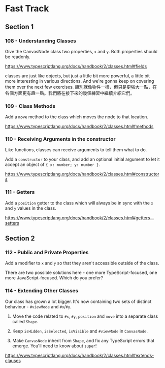 # Fast Track

## Section 1

### 108 - Understanding Classes

Give the CanvasNode class two properties, `x` and `y`. Both properties should be readonly.

https://www.typescriptlang.org/docs/handbook/2/classes.html#fields

classes are just like objects, but just a little bit more powerful, a little bit more interesting in various directions. And we're gonna keep on covering them over the next few exercises.
類別就像物件一樣，但只是更強大一點，在各個方面更有趣一點。我們將在接下來的幾個練習中繼續介紹它們。

### 109 - Class Methods

Add a `move` method to the class which moves the node to that location.

https://www.typescriptlang.org/docs/handbook/2/classes.html#methods

### 110 - Receiving Arguments in the constructor

Like functions, classes can receive arguments to tell them what to do.

Add a `constructor` to your class, and add an optional initial argument to let it accept an object of `{ x: number; y: number }`.

https://www.typescriptlang.org/docs/handbook/2/classes.html#constructors

### 111 - Getters

Add a `position` getter to the class which will always be in sync with the `x` and `y` values in the class.

https://www.typescriptlang.org/docs/handbook/2/classes.html#getters--setters

## Section 2

### 112 - Public and Private Properties

Add a modifier to `x` and `y` so that they aren't accessible outside of the class.

There are two possible solutions here - one more TypeScript-focused, one more JavaScript-focused. Which do you prefer?

### 114 - Extending Other Classes

Our class has grown a lot bigger. It's now containing two sets of distinct behaviour - `#viewMode` and `#x`/`#y`.

1. Move the code related to `#x`, `#y`, `position` and `move` into a separate class called `Shape`.

2. Keep `isHidden`, `isSelected`, `isVisible` and `#viewMode` in `CanvasNode`.

3. Make `CanvasNode` inherit from `Shape`, and fix any TypeScript errors that emerge. You'll need to know about `super`!

https://www.typescriptlang.org/docs/handbook/2/classes.html#extends-clauses
